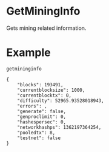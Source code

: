 # GetMiningInfo

Gets mining related information.

# Example

```
getmininginfo

{
    "blocks": 193491,
    "currentblocksize": 1000,
    "currentblocktx": 0,
    "difficulty": 52965.93528018943,
    "errors": ,
    "generate": false,
    "genproclimit": 0,
    "hashespersec": 0,
    "networkhashps": 1362197364254,
    "pooledtx": 8,
    "testnet": false
}

```
